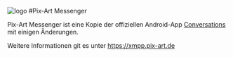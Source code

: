 ![logo](https://raw.githubusercontent.com/kriztan/Pix-Art-Messenger/c85bd74f468963563f5bcfc818a7f2cdc4cded07/art/icon.png)
#Pix-Art Messenger

Pix-Art Messenger ist eine Kopie der offiziellen Android-App [Conversations](https://github.com/siacs/Conversations) mit einigen Änderungen.

Weitere Informationen git es unter https://xmpp.pix-art.de
